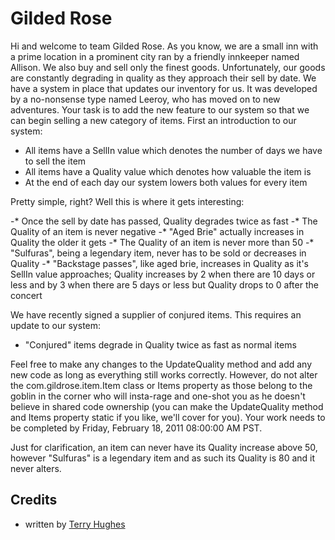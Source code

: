 Gilded Rose
===========

Hi and welcome to team Gilded Rose. As you know, we are a small inn with a prime location in a prominent city ran by a friendly innkeeper named Allison.
We also buy and sell only the finest goods. Unfortunately, our goods are constantly degrading in quality as they approach their sell by date.
We have a system in place that updates our inventory for us. It was developed by a no-nonsense type named Leeroy, who has moved on to new adventures.
Your task is to add the new feature to our system so that we can begin selling a new category of items. First an introduction to our system:

* All items have a SellIn value which denotes the number of days we have to sell the item
* All items have a Quality value which denotes how valuable the item is
* At the end of each day our system lowers both values for every item

Pretty simple, right? Well this is where it gets interesting:

-* Once the sell by date has passed, Quality degrades twice as fast
-* The Quality of an item is never negative
-* "Aged Brie" actually increases in Quality the older it gets
-* The Quality of an item is never more than 50
-* "Sulfuras", being a legendary item, never has to be sold or decreases in Quality
-* "Backstage passes", like aged brie, increases in Quality as it's SellIn value approaches; Quality increases by 2 when there are 10 days or less and by 3 when
  there are 5 days or less but Quality drops to 0 after the concert

We have recently signed a supplier of conjured items. This requires an update to our system:

* "Conjured" items degrade in Quality twice as fast as normal items

Feel free to make any changes to the UpdateQuality method and add any new code as long as everything still works correctly. However, do not alter the com.gildrose.item.Item class or
Items property as those belong to the goblin in the corner who will insta-rage and one-shot you as he doesn't believe in shared code ownership (you can make the
UpdateQuality method and Items property static if you like, we'll cover for you). Your work needs to be completed by Friday, February 18, 2011 08:00:00 AM PST.

Just for clarification, an item can never have its Quality increase above 50, however "Sulfuras" is a legendary item and as such its Quality is 80 and it never alters.

Credits
-------

* written by [Terry Hughes](https://twitter.com/TerryHughes)
